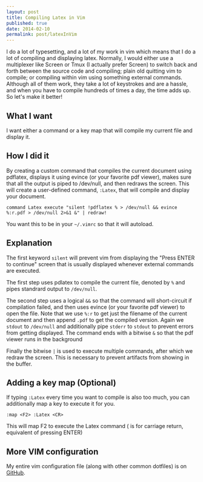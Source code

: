 ```yaml
---
layout: post
title: Compiling Latex in Vim
published: true
date: 2014-02-10
permalink: post/latexInVim
---
```

I do a lot of typesetting, and a lot of my work in vim which means that I do a lot of compiling and displaying latex. Normally, I would either use a multiplexer like Screen or Tmux (I actually prefer Screen) to switch back and forth between the source code and compiling; plain old quitting vim to compile; or compiling within vim using something external commands. Although all of them work, they take a lot of keystrokes and are a hassle, and when you have to compile hundreds of times a day, the time adds up. So let's make it better!

What I want
---
I want either a command or a key map that will compile my current file and display it. 

How I did it
---
By creating a custom command that compiles the current document using pdflatex, displays it using evince (or your favorite pdf viewer), makes sure that all the output is piped to /dev/null, and then redraws the screen. This will create a user-defined command, `:Latex`, that will compile and display your document.

`command Latex execute "silent !pdflatex % > /dev/null && evince %:r.pdf > /dev/null 2>&1 &" | redraw!`

You want this to be in your `~/.vimrc` so that it will autoload.

Explanation
---

The first keyword `silent` will prevent vim from displaying the "Press ENTER to continue" screen that is usually displayed whenever external commands are executed.

The first step uses pdlatex to compile the current file, denoted by `%` and pipes standrard output to `/dev/null`.

The second step uses a logical `&&` so that the command will short-circuit if compilation failed, and then uses evince (or your favorite pdf viewer) to open the file. Note that we use `%:r` to get just the filename of the current document and then append `.pdf` to get the compiled version. Again we `stdout` to `/dev/null` and additionally pipe `stderr` to `stdout` to prevent errors from getting displayed. The command ends with a bitwise `&` so that the pdf viewer runs in the background

Finally the bitwise `|` is used to execute multiple commands, after which we redraw the screen. This is necessary to prevent artifacts from showing in the buffer.

Adding a key map (Optional)
---

If typing `:Latex` every time you want to compile is also too much, you can additionally map a key to execute it for you.

`:map <F2> :Latex <CR>`

This will map F2 to execute the Latex command (<CR> is for carriage return, equivalent of pressing ENTER)

More VIM configuration
---

My entire vim configuration file (along with other common dotfiles) is on [GitHub](http://github.com/pato/dotfiles).

